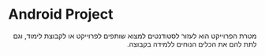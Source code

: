 # Android Project

<div dir="rtl">
מטרת הפרוייקט הוא לעזור לסטודנטים למצוא שותפים לפרוייקט או לקבוצת לימוד, וגם לתת להם את הכלים הנוחים ללמידה בקבוצה.
</div>

